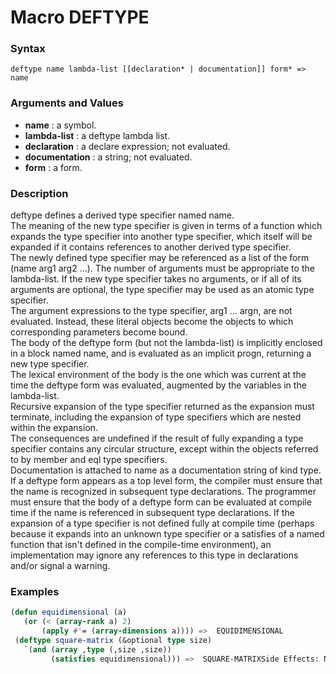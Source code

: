 <!-- Generated on 05/10/2020 by https://github.com/anto2oo/clhs-evolved -->

# Macro DEFTYPE

### Syntax
`deftype name lambda-list [[declaration* | documentation]] form* => name`  


### Arguments and Values
- **name** : a symbol.   
- **lambda-list** : a deftype lambda list.   
- **declaration** : a declare expression; not evaluated.   
- **documentation** : a string; not evaluated.   
- **form** : a form.   


### Description
deftype defines a derived type specifier named name.  
The meaning of the new type specifier is given in terms of a function which expands the type specifier into another type specifier, which itself will be expanded if it contains references to another derived type specifier.  
The newly defined type specifier may be referenced as a list of the form (name arg1 arg2 ...). The number of arguments must be appropriate to the lambda-list. If the new type specifier takes no arguments, or if all of its arguments are optional, the type specifier may be used as an atomic type specifier.  
The argument expressions to the type specifier, arg1 ... argn, are not evaluated. Instead, these literal objects become the objects to which corresponding parameters become bound.  
The body of the deftype form  (but not the lambda-list)  is  implicitly enclosed in a block named name,  and is evaluated as an implicit progn, returning a new type specifier.  
 The lexical environment of the body is the one which was current at the time the deftype form was evaluated, augmented by the variables in the lambda-list.  
 Recursive expansion of the type specifier returned as the expansion must terminate, including the expansion of type specifiers which are nested within the expansion.  
The consequences are undefined if the result of fully expanding a type specifier contains any circular structure, except within the objects referred to by member and eql type specifiers.  
Documentation is attached to name as a documentation string of kind type.  
 If a deftype form appears as a top level form, the compiler must ensure that the name is recognized in subsequent type declarations. The programmer must ensure that the body of a deftype form can be evaluated at compile time if the name is referenced in subsequent type declarations. If the expansion of a type specifier is not defined fully at compile time (perhaps because it expands into an unknown type specifier or a satisfies of a named function that isn't defined in the compile-time environment), an implementation may ignore any references to this type in declarations and/or signal a warning.



### Examples
```lisp 
(defun equidimensional (a)
   (or (< (array-rank a) 2)
       (apply #'= (array-dimensions a)))) =>  EQUIDIMENSIONAL
 (deftype square-matrix (&optional type size)
   `(and (array ,type (,size ,size))
         (satisfies equidimensional))) =>  SQUARE-MATRIXSide Effects: None.
```
